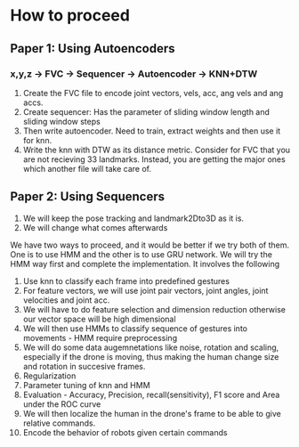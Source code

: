 # How to proceed

## Paper 1: Using Autoencoders
### x,y,z -> FVC -> Sequencer -> Autoencoder -> KNN+DTW
1. Create the FVC file to encode joint vectors, vels, acc, ang vels and ang accs. 
2. Create sequencer: Has the parameter of sliding window length and sliding window steps   
3. Then write autoencoder. Need to train, extract weights and then use it for knn.
4. Write the knn with DTW as its distance metric. 
Consider for FVC that you are not recieving 33 landmarks. Instead, you are getting the major ones which another file will take care of. 
## Paper 2: Using Sequencers
1. We will keep the pose tracking and landmark2Dto3D as it is. 
2. We will change what comes afterwards

We have two ways to proceed, and it would be better if we try both of them. One is to use HMM and the other is to use GRU network. We will try the HMM way first and complete the implementation. 
It involves the following
1. Use knn to classify each frame into predefined gestures
2. For feature vectors, we will use joint pair vectors, joint angles, joint velocities and joint acc.
3. We will have to do feature selection and dimension reduction otherwise our vector space will be high dimensional
4. We will then use HMMs to classify sequence of gestures into movements - HMM require preprocessing
5. We will do some data augemnetations like noise, rotation and scaling, especially if the drone is moving, thus making the human change size and rotation in succesive frames. 
6. Regularization
7. Parameter tuning of knn and HMM
8. Evaluation - Accuracy, Precision, recall(sensitivity), F1 score and Area under the ROC curve
9. We will then localize the human in the drone's frame to be able to give relative commands. 
10. Encode the behavior of robots given certain commands
